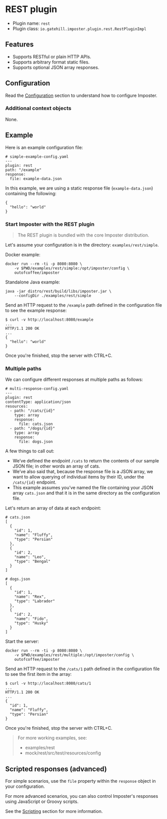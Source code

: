 # REST plugin

* Plugin name: `rest`
* Plugin class: `io.gatehill.imposter.plugin.rest.RestPluginImpl`

## Features

* Supports RESTful or plain HTTP APIs.
* Supports arbitrary format static files.
* Supports optional JSON array responses.

## Configuration

Read the [Configuration](configuration.md) section to understand how to configure Imposter.

### Additional context objects

None.

## Example

Here is an example configuration file:

    # simple-example-config.yaml
    ---
    plugin: rest
    path: "/example"
    response:
      file: example-data.json

In this example, we are using a static response file (`example-data.json`) containing the following:

    {
      "hello": "world"
    }

### Start Imposter with the REST plugin

> The REST plugin is bundled with the core Imposter distribution.

Let's assume your configuration is in the directory: `examples/rest/simple`.

Docker example:

    docker run --rm -ti -p 8080:8080 \
        -v $PWD/examples/rest/simple:/opt/imposter/config \
        outofcoffee/imposter

Standalone Java example:

    java -jar distro/rest/build/libs/imposter.jar \
        --configDir ./examples/rest/simple

Send an HTTP request to the `/example` path defined in the configuration file to see the example response:

    $ curl -v http://localhost:8080/example
    ...
    HTTP/1.1 200 OK
    ...
    {
      "hello": "world"
    }

Once you're finished, stop the server with CTRL+C.

### Multiple paths

We can configure different responses at multiple paths as follows:

    # multi-response-config.yaml
    ---
    plugin: rest
    contentType: application/json
    resources:
      - path: "/cats/{id}"
        type: array
        response:
          file: cats.json
      - path: "/dogs/{id}"
        type: array
        response:
          file: dogs.json

A few things to call out:

* We’ve defined the endpoint `/cats` to return the contents of our sample JSON file; in other words an array of cats.
* We’ve also said that, because the response file is a JSON array, we want to allow querying of individual items by their ID, under the `/cats/{id}` endpoint.
* This example assumes you’ve named the file containing your JSON array `cats.json` and that it is in the same directory as the configuration file.

Let's return an array of data at each endpoint:

    # cats.json
    [
      {
        "id": 1,
        "name": "Fluffy",
        "type": "Persian"
      },
      {
        "id": 2,
        "name": "Leo",
        "type": "Bengal"
      }
    ]

    # dogs.json
    [
      {
        "id": 1,
        "name": "Rex",
        "type": "Labrador"
      },
      {
        "id": 2,
        "name": "Fido",
        "type": "Husky"
      }
    ]

Start the server:

    docker run --rm -ti -p 8080:8080 \
        -v $PWD/examples/rest/multiple:/opt/imposter/config \
        outofcoffee/imposter

Send an HTTP request to the `/cats/1` path defined in the configuration file to see the first item in the array:

    $ curl -v http://localhost:8080/cats/1
    ...
    HTTP/1.1 200 OK
    ...
    {
      "id": 1,
      "name": "Fluffy",
      "type": "Persian"
    }

Once you're finished, stop the server with CTRL+C.

> For more working examples, see:
>
> * examples/rest
> * mock/rest/src/test/resources/config

## Scripted responses (advanced)

For simple scenarios, use the `file` property within the `response` object in your configuration.

For more advanced scenarios, you can also control Imposter's responses using JavaScript or Groovy scripts.

See the [Scripting](scripting.md) section for more information.
